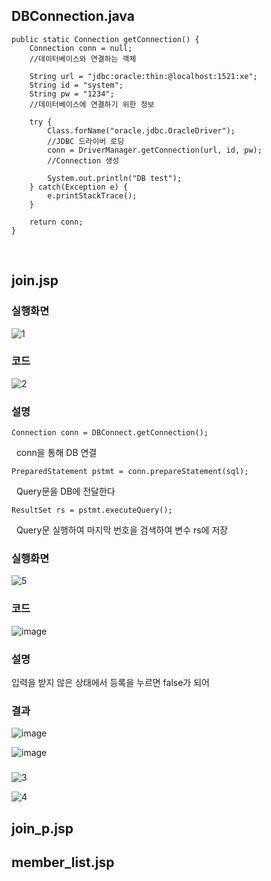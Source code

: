 ## DBConnection.java

	public static Connection getConnection() {
		Connection conn = null;
		//데이터베이스와 연결하는 객체
		
		String url = "jdbc:oracle:thin:@localhost:1521:xe";
		String id = "system";
		String pw = "1234";
		//데이터베이스에 연결하기 위한 정보
		
		try {
			Class.forName("oracle.jdbc.OracleDriver");
			//JDBC 드라이버 로딩
			conn = DriverManager.getConnection(url, id, pw);
			//Connection 생성
			
			System.out.println("DB test");
		} catch(Exception e) {
			e.printStackTrace();
		}

		return conn;
	}


&nbsp; <b>  </b>
## join.jsp

### 실행화면
![1](https://user-images.githubusercontent.com/104752202/186558002-56ff9201-1ac4-4c8e-b8e7-bba3bf1fa76a.png)

### 코드

![2](https://user-images.githubusercontent.com/104752202/186560032-f9186cbd-1cb5-4824-9e57-8655329e67f4.png)

### 설명

	Connection conn = DBConnect.getConnection();
	
&nbsp; conn을 통해 DB 연결

	PreparedStatement pstmt = conn.prepareStatement(sql);

&nbsp; Query문을 DB에 전달한다

	ResultSet rs = pstmt.executeQuery();

&nbsp; Query문 실행하여 마지막 번호을 검색하여 변수 rs에 저장

### 실행화면

![5](https://user-images.githubusercontent.com/104752202/186562672-b0027803-806d-4bb6-a4da-e528b6e6d925.png)

### 코드

![image](https://user-images.githubusercontent.com/104752202/186562021-8176dd2d-c0a1-449f-9c7d-df46c9b02bb7.png)

### 설명

입력을 받지 않은 상태에서 등록을 누르면 false가 되어 

### 결과

![image](https://user-images.githubusercontent.com/104752202/186561587-7f9365a3-28a8-46bf-86a2-2496c92a982b.png)

![image](https://user-images.githubusercontent.com/104752202/186562147-47f762aa-7ec5-4113-87ff-e8484cc82915.png)

### 

![3](https://user-images.githubusercontent.com/104752202/186560671-6b45369a-7731-46e6-82ce-2a2fca7ddbbc.png)

![4](https://user-images.githubusercontent.com/104752202/186561066-b75bab97-91c9-4a47-bf72-054914bdded3.png)
## join_p.jsp

## member_list.jsp



